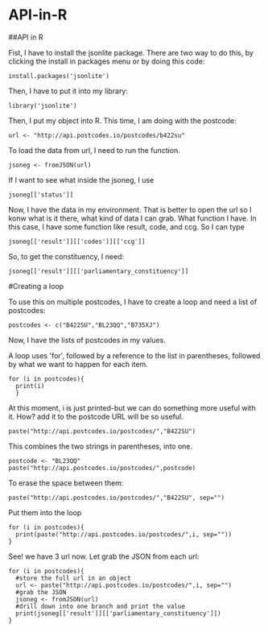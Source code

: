 # API-in-R

##API in R

Fist, I have to install the jsonlite package. There are two way to do this, by clicking the install in packages menu or by doing this code:

```{r}
install.packages('jsonlite')
```

Then, I have to put it into my library:

```{r}
library('jsonlite')
```

Then, I put my object into R. This time, I am doing with the postcode:

```{r}
url <- "http://api.postcodes.io/postcodes/b422su"
```

To load the data from url, I need to run the function. 

```{r}
jsoneg <- fromJSON(url)
```
If I want to see what inside the jsoneg, I use

```{r}
jsoneg[['status']]
```

Now, I have the data in my environment. That is better to open the url so I konw what is it there, what kind of data I can grab. What function I have. In this case, I have some function like result, code, and ccg. So I can type

```{r}
jsoneg[['result']][['codes']][['ccg']]
```
So, to get the constituency, I need:
```{r}
jsoneg[['result']][['parliamentary_constituency']]
```

#Creating a loop

To use this on multiple postcodes, I have to create a loop and need a list of postcodes:

```{r}
postcodes <- c("B422SU","BL23QQ","B735XJ")
```

Now, I have the lists of postcodes in my values.

A loop uses 'for', followed by a reference to the list in parentheses, followed by what we want to happen for each item. 

```{r}
for (i in postcodes){
  print(i)
  }
```

At this moment, i is just printed-but we can do something more useful with it. How? add it to the postcode URL will be so useful. 

```{r}
paste("http://api.postcodes.io/postcodes/","B422SU")
```

This combines the two strings in parentheses, into one.

```{r}
postcode <- "BL23QQ"
paste("http://api.postcodes.io/postcodes/",postcode)
```

To erase the space between them:

```{r}
paste("http://api.postcodes.io/postcodes/","B422SU", sep="")
```

Put them into the loop

```{r}
for (i in postcodes){
  print(paste("http://api.postcodes.io/postcodes/",i, sep=""))
}
```
See! we have 3 url now. Let grab the JSON from each url:

```{r}
for (i in postcodes){
  #store the full url in an object
  url <- paste("http://api.postcodes.io/postcodes/",i, sep="")
  #grab the JSON
  jsoneg <- fromJSON(url)
  #drill down into one branch and print the value
  print(jsoneg[['result']][['parliamentary_constituency']])
}
```
